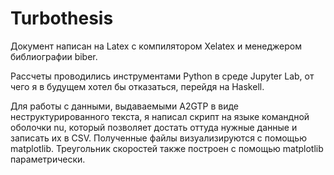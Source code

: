 # Turbothesis
Документ написан на Latex с компилятором Xelatex и менеджером библиографии biber.

Рассчеты проводились инструментами Python в среде Jupyter Lab, от чего я в будущем хотел бы отказаться, перейдя на Haskell.

Для работы с данными, выдаваемыми A2GTP в виде неструктурированного текста, я написал скрипт на языке командной оболочки nu, который позволяет достать оттуда нужные данные и записать их в CSV. Полученные файлы визуализируются с помощью matplotlib. Треугольник скоростей также построен с помощью matplotlib параметрически.
